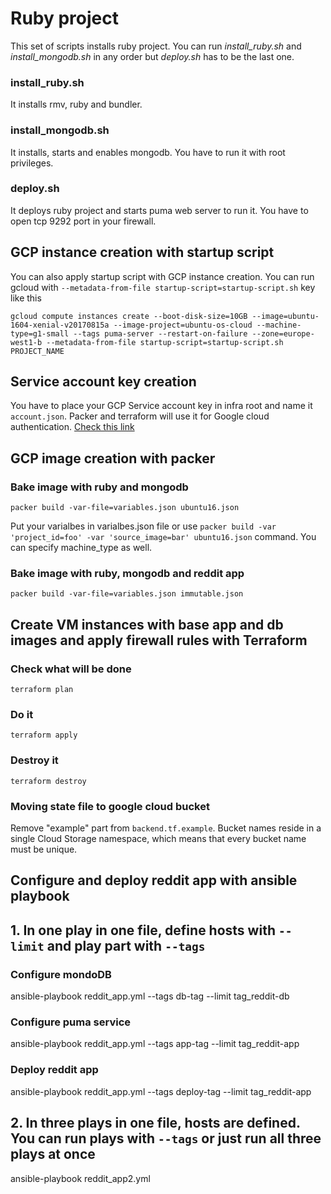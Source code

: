 # Ruby project

This set of scripts installs ruby project.
You can run *install_ruby.sh* and *install_mongodb.sh* in any order but *deploy.sh* has to be the last one.

### install_ruby.sh
It installs rmv, ruby and bundler.

### install_mongodb.sh
It installs, starts and enables mongodb. You have to run it with root privileges.

### deploy.sh
It deploys ruby project and starts puma web server to run it. You have to open tcp 9292 port in your firewall.


## GCP instance creation with startup script
You can also apply startup script with GCP instance creation. You can run gcloud with `--metadata-from-file startup-script=startup-script.sh` key like this
```
gcloud compute instances create --boot-disk-size=10GB --image=ubuntu-1604-xenial-v20170815a --image-project=ubuntu-os-cloud --machine-type=g1-small --tags puma-server --restart-on-failure --zone=europe-west1-b --metadata-from-file startup-script=startup-script.sh PROJECT_NAME
```

## Service account key creation
You have to place your GCP Service account key in infra root and name it `account.json`. Packer and terraform will use it for Google cloud authentication.
 [Check this link](https://cloud.google.com/iam/docs/creating-managing-service-account-keys)

## GCP image creation with packer
### Bake image with ruby and mongodb
`packer build -var-file=variables.json ubuntu16.json`

Put your varialbes in varialbes.json file or use `packer build -var 'project_id=foo' -var 'source_image=bar' ubuntu16.json` command.
You can specify machine_type as well.

### Bake image with ruby, mongodb and reddit app
`packer build -var-file=variables.json immutable.json`

## Create VM instances with base app and db images and apply firewall rules with Terraform
### Check what will be done
`terraform plan`
### Do it
`terraform apply`
### Destroy it
`terraform destroy`

### Moving state file to google cloud bucket
Remove "example" part from `backend.tf.example`. Bucket names reside in a single Cloud Storage namespace, which means that every bucket name must be unique.

## Configure and deploy reddit app with ansible playbook
## 1. In one play in one file, define hosts with `--limit` and play part with `--tags`
### Configure mondoDB
ansible-playbook reddit_app.yml --tags db-tag --limit tag_reddit-db
### Configure puma service
ansible-playbook reddit_app.yml --tags app-tag --limit tag_reddit-app
### Deploy reddit app
ansible-playbook reddit_app.yml --tags deploy-tag --limit tag_reddit-app
## 2. In three plays in one file, hosts are defined. You can run plays with `--tags` or just run all three plays at once
ansible-playbook reddit_app2.yml
